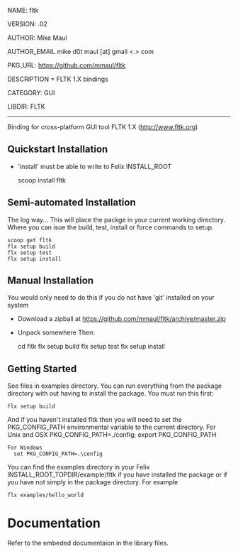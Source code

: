 NAME: fltk

VERSION: .02  

AUTHOR: Mike Maul

AUTHOR_EMAIL mike d0t maul [at] gmail <.> com

PKG_URL: https://github.com/mmaul/fltk

DESCRIPTION = FLTK 1.X bindings

CATEGORY: GUI

LIBDIR: FLTK

-----
Binding for cross-platform GUI tool FLTK 1.X (http://www.fltk.org)

## Quickstart Installation ##
* 'install' must be able to write to Felix INSTALL_ROOT

    scoop install fltk 

## Semi-automated Installation ##
The log way... This will place the packge in your current working directory.
Where you can isue the build, test, install or force commands to setup.

    scoop get fltk
    flx setup build
    flx setup test
    flx setup install

## Manual Installation ##
You would only need to do this if you do not have 'git' installed on your system

* Download a zipball at <https://github.com/mmaul/fltk/archive/master.zip>
* Unpack somewhere
Then:

    cd fltk
    flx setup build
    flx setup test
    flx setup install

## Getting Started ##
See files in examples directory. You can run everything from the package
directory with out having to install the package. You must run this first:

    flx setup build

And if you haven't installed fltk then you will need to set the PKG_CONFIG_PATH environmental variable to the current directory.
    For Unix and OSX
      PKG_CONFIG_PATH=./config; export PKG_CONFIG_PATH
      
    For Windows
      set PKG_CONFIG_PATH=.\config

You can find the examples directory in your Felix INSTALL_ROOT_TOPDIR/example/fltk if you have installed the package or if you have not simply in the package directory. For example

    flx examples/hello_world

Documentation
=============
Refer to the embeded documentaion in the library files.
